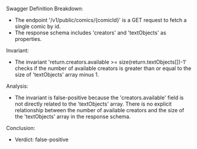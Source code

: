 Swagger Definition Breakdown:
- The endpoint '/v1/public/comics/{comicId}' is a GET request to fetch a single comic by id.
- The response schema includes 'creators' and 'textObjects' as properties.

Invariant:
- The invariant 'return.creators.available >= size(return.textObjects[])-1' checks if the number of available creators is greater than or equal to the size of 'textObjects' array minus 1.

Analysis:
- The invariant is false-positive because the 'creators.available' field is not directly related to the 'textObjects' array. There is no explicit relationship between the number of available creators and the size of the 'textObjects' array in the response schema.

Conclusion:
- Verdict: false-positive
